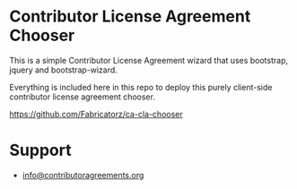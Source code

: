 Contributor License Agreement Chooser
=====================================

This is a simple Contributor License Agreement wizard that uses
bootstrap, jquery and bootstrap-wizard.

Everything is included here in this repo to deploy this purely client-side
contributor license agreement chooser.

https://github.com/Fabricatorz/ca-cla-chooser


Support
=======

* info@contributoragreements.org
